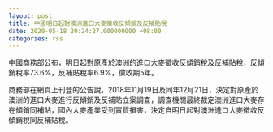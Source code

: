 ```yaml
---
layout: post
title: 中國明日起對澳洲進口大麥徵收反傾銷及反補貼稅
date: 2020-05-18 20:24:27.000000000 +08:00
categories: rss
---
```


中國商務部公布，明日起對原產於澳洲的進口大麥徵收反傾銷稅及反補貼稅，反傾銷稅率73.6%，反補貼稅率6.9%，徵收期5年。

商務部在網頁上刊登的公告說，2018年11月19日及同年12月21日，決定對原產於澳洲的進口大麥進行反傾銷及反補貼立案調查，調查機關最終裁定澳洲進口大麥存在傾銷同補貼，國內大麥產業受到實質損害，決定自明日起對澳洲進口大麥徵收反傾銷稅同反補貼稅。
